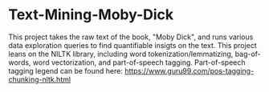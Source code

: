 # Text-Mining-Moby-Dick

This project takes the raw text of the book, "Moby Dick", and runs various data exploration queries to find quantifiable insigts on the text.  This project leans on the NILTK library, including word tokenization/lemmatizing, bag-of-words, word vectorization, and part-of-speech tagging.  Part-of-speech tagging legend can be found here: https://www.guru99.com/pos-tagging-chunking-nltk.html
